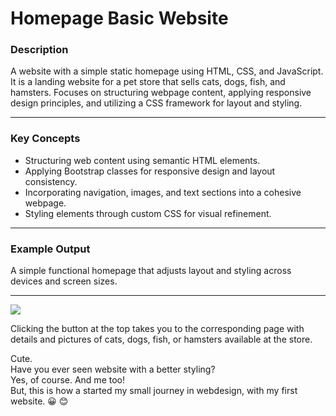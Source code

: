 # Homepage Basic Website 

### Description
A website with a simple static homepage using HTML, CSS, and JavaScript. It is a landing website for a pet store that sells cats, dogs, fish, and hamsters.
Focuses on structuring webpage content, applying responsive design principles, and utilizing a CSS framework for layout and styling.

---

### **Key Concepts**
- Structuring web content using semantic HTML elements.  
- Applying Bootstrap classes for responsive design and layout consistency.  
- Incorporating navigation, images, and text sections into a cohesive webpage.  
- Styling elements through custom CSS for visual refinement.

---

### **Example Output**
A simple functional homepage that adjusts layout and styling across devices and screen sizes.

---

![](/images/Homepage%20–%208.1./site%20web%20homepage%20cs50.png)

Clicking the button at the top takes you to the corresponding page with details and pictures of cats, dogs, fish, or hamsters available at the store.


Cute.\
Have you ever seen website with a better styling? \
Yes, of course. And me too! \
But, this is how a started my small journey in webdesign, with my first website. 😀 😊